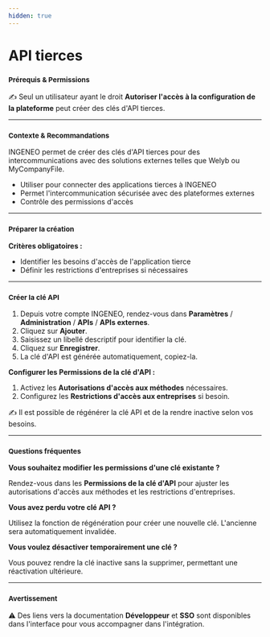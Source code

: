 ```yaml
---
hidden: true
---
```


# API tierces

### <sup>**Prérequis & Permissions**</sup>

✍️ Seul un utilisateur ayant le droit **Autoriser l'accès à la configuration de la plateforme** peut créer des clés d'API tierces.

***

### <sup>**Contexte & Recommandations**</sup>

INGENEO permet de créer des clés d'API tierces pour des intercommunications avec des solutions externes telles que Welyb ou MyCompanyFile.

* Utiliser pour connecter des applications tierces à INGENEO
* Permet l'intercommunication sécurisée avec des plateformes externes
* Contrôle des permissions d'accès

***

### <sup>**Préparer la création**</sup>

**Critères obligatoires :**

* Identifier les besoins d'accès de l'application tierce
* Définir les restrictions d'entreprises si nécessaires

***

### <sup>**Créer la clé API**</sup>

1. Depuis votre compte INGENEO, rendez-vous dans **Paramètres** / **Administration** / **APIs** / **APIs externes**.
2. Cliquez sur **Ajouter**.
3. Saisissez un libellé descriptif pour identifier la clé.
4. Cliquez sur **Enregistrer**.
5. La clé d'API est générée automatiquement, copiez-la.

**Configurer les Permissions de la clé d'API :**

1. Activez les **Autorisations d'accès aux méthodes** nécessaires.
2. Configurez les **Restrictions d'accès aux entreprises** si besoin.

✍️ Il est possible de régénérer la clé API et de la rendre inactive selon vos besoins.

***

### <sup>**Questions fréquentes**</sup>

**Vous souhaitez modifier les permissions d'une clé existante ?**

Rendez-vous dans les **Permissions de la clé d'API** pour ajuster les autorisations d'accès aux méthodes et les restrictions d'entreprises.

**Vous avez perdu votre clé API ?**

Utilisez la fonction de régénération pour créer une nouvelle clé. L'ancienne sera automatiquement invalidée.

**Vous voulez désactiver temporairement une clé ?**

Vous pouvez rendre la clé inactive sans la supprimer, permettant une réactivation ultérieure.

***

### <sup>**Avertissement**</sup>

⚠️ Des liens vers la documentation **Développeur** et **SSO** sont disponibles dans l'interface pour vous accompagner dans l'intégration.
